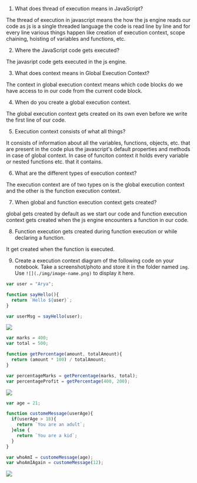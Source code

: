 1. What does thread of execution means in JavaScript?

The thread of execution in javascript means the how the js engine reads our code as js is a single threaded language the code is read line by line and for every line various things happen like creation of execution context, scope chaining, hoisting of variables and functions, etc.

2. Where the JavaScript code gets executed?

The javasript code gets executed in the js engine.

3. What does context means in Global Execution Context?

The context in global execution context means which code blocks do we have access to in our code from the current code block.

4. When do you create a global execution context.

The global execution context gets created on its own even before we write the first line of our code.

5. Execution context consists of what all things?

It consists of information about all the variables, functions, objects, etc. that are present in the code plus the javascript's default properties and methods in case of global context. In case of funciton context it holds every variable or nested functions etc. that it contains.

6. What are the different types of execution context?

The execution context are of two types on is the global execution context and the other is the function execution context.

7. When global and function execution context gets created?

global gets created by default as we start our code and function execution context gets created when the js engine encounters a function in our code.

8. Function execution gets created during function execution or while declaring a function.

It get created when the function is executed.

9. Create a execution context diagram of the following code on your notebook. Take a screenshot/photo and store it in the folder named `img`. Use `![](./img/image-name.png)` to display it here.



```js
var user = "Arya";

function sayHello(){
  return `Hello ${user}`;
}

var userMsg = sayHello(user);
```

<!-- Put your image here -->

![](./20211008_195702.jpg)



```js
var marks = 400;
var total = 500;

function getPercentage(amount, totalAmount){
  return (amount * 100) / totalAmount;
}

var percentageMarks = getPercentage(marks, total);
var percentageProfit = getPercentage(400, 200);
```

<!-- Put your image here -->

![](./20211008_195709.jpg)



```js
var age = 21;

function customeMessage(userAge){
  if(userAge > 18){
    return `You are an adult`;
  }else {
    return `You are a kid`;
  }
}

var whoAmI = customeMessage(age);
var whoAmIAgain = customeMessage(12);
```

<!-- Put your image here -->

![](./20211008_195715.jpg)
